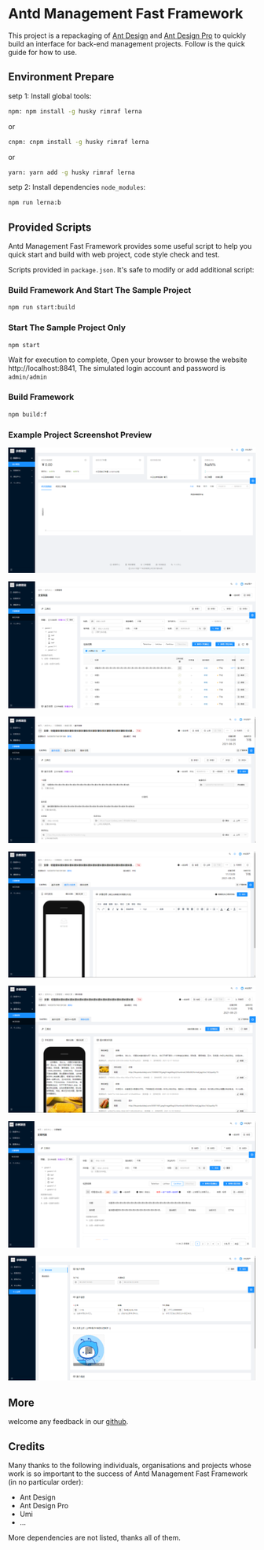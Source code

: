 # Antd Management Fast Framework

This project is a repackaging of [Ant Design](https://ant.design/) and [Ant Design Pro](https://pro.ant.design) to quickly build an interface for back-end management projects. Follow is the quick guide for how to use.

## Environment Prepare

setp 1: Install global tools:

```bash
npm: npm install -g husky rimraf lerna
```

or

```bash
cnpm: cnpm install -g husky rimraf lerna
```

or

```bash
yarn: yarn add -g husky rimraf lerna
```

setp 2: Install dependencies `node_modules`:

```bash
npm run lerna:b
```

## Provided Scripts

Antd Management Fast Framework provides some useful script to help you quick start and build with web project, code style check and test.

Scripts provided in `package.json`. It's safe to modify or add additional script:

### Build Framework And Start The Sample Project

```bash
npm run start:build
```

### Start The Sample Project Only

```bash
npm start
```

Wait for execution to complete, Open your browser to browse the website http://localhost:8841, The simulated login account and password is `admin/admin`

### Build Framework

```bash
npm build:f
```

### Example Project Screenshot Preview

[![Alt text](./document/images/01.png)](01.png)

[![Alt text](./document/images/02.png)](01.png)

[![Alt text](./document/images/03.png)](01.png)

[![Alt text](./document/images/04.png)](01.png)

[![Alt text](./document/images/05.png)](01.png)

[![Alt text](./document/images/06.png)](01.png)

[![Alt text](./document/images/07.png)](01.png)

## More

welcome any feedback in our [github](https://github.com/kityandhero/antd-management-fast-framework).

## Credits

Many thanks to the following individuals, organisations and projects whose work is so important to the success of Antd Management Fast Framework (in no particular order):

- Ant Design
- Ant Design Pro
- Umi
- ...

More dependencies are not listed, thanks all of them.
